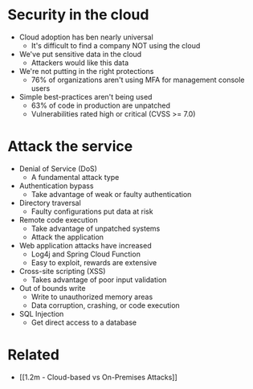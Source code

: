 # Security in the cloud
- Cloud adoption has ben nearly universal
	- It's difficult to find a company NOT using the cloud
- We've put sensitive data in the cloud
	- Attackers would like this data
- We're not putting in the right protections
	- 76% of organizations aren't using MFA for management console users
- Simple best-practices aren't being used
	- 63% of code in production are unpatched
	- Vulnerabilities rated high or critical (CVSS >= 7.0)
# Attack the service
- Denial of Service (DoS)
	- A fundamental attack type
- Authentication bypass
	- Take advantage of weak or faulty authentication
- Directory traversal
	- Faulty configurations put data at risk
- Remote code execution
	- Take advantage of unpatched systems
	- Attack the application
- Web application attacks have increased
	- Log4j and Spring Cloud Function
	- Easy to exploit, rewards are extensive
- Cross-site scripting (XSS)
	- Takes advantage of poor input validation
- Out of bounds write
	- Write to unauthorized memory areas
	- Data corruption, crashing, or code execution
- SQL Injection
	- Get direct access to a database
# Related
- [[1.2m - Cloud-based vs On-Premises Attacks]]
